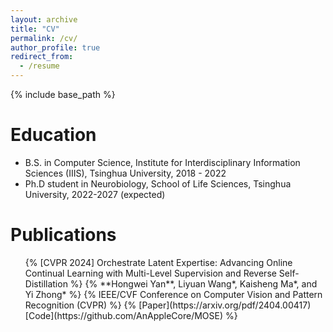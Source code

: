 ```yaml
---
layout: archive
title: "CV"
permalink: /cv/
author_profile: true
redirect_from:
  - /resume
---
```


{% include base_path %}

Education
======
* B.S. in Computer Science, Institute for Interdisciplinary Information Sciences (IIIS), Tsinghua University, 2018 - 2022
* Ph.D student in Neurobiology, School of Life Sciences, Tsinghua University, 2022-2027 (expected)

<!-- Work experience
======
* Summer 2015: Research Assistant
  * Github University
  * Duties included: Tagging issues
  * Supervisor: Professor Git

* Fall 2015: Research Assistant
  * Github University
  * Duties included: Merging pull requests
  * Supervisor: Professor Hub
  
Skills
======
* Skill 1
* Skill 2
  * Sub-skill 2.1
  * Sub-skill 2.2
  * Sub-skill 2.3
* Skill 3 -->

Publications
======
  <ul>{% [CVPR 2024] Orchestrate Latent Expertise: Advancing Online Continual Learning with Multi-Level Supervision and Reverse Self-Distillation %}
    {% **Hongwei Yan**, Liyuan Wang*, Kaisheng Ma*, and Yi Zhong* %}
  {% IEEE/CVF Conference on Computer Vision and Pattern Recognition (CVPR) %}
  {% [Paper](https://arxiv.org/pdf/2404.00417) [Code](https://github.com/AnAppleCore/MOSE) %}</ul>
  
<!-- Talks
======
  <ul>{% for post in site.talks %}
    {% include archive-single-talk-cv.html %}
  {% endfor %}</ul>
  
Teaching
======
  <ul>{% for post in site.teaching %}
    {% include archive-single-cv.html %}
  {% endfor %}</ul>
  
Service and leadership
======
* Currently signed in to 43 different slack teams -->
